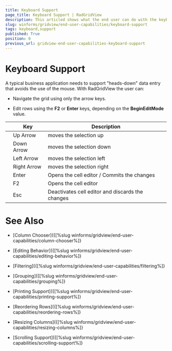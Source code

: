 ```yaml
---
title: Keyboard Support
page_title: Keyboard Support | RadGridView
description: This articled shows what the end user can do with the keyboard when RadGridView is focused. 
slug: winforms/gridview/end-user-capabilities/keyboard-support
tags: keyboard,support
published: True
position: 0
previous_url: gridview-end-user-capabilities-keyboard-support
---
```


# Keyboard Support

A typical business application needs to support "heads-down" data entry that avoids the use of the mouse. With RadGridView the user can:

* Navigate the grid using only the arrow keys.

* Edit rows using the __F2__ or __Enter__ keys, depending on the __BeginEditMode__ value.

|| __Key__ | __Description__ |
| --- | ------- | ------- |
||Up Arrow|moves the selection up|
||Down Arrow|moves the selection down|
||Left Arrow|moves the selection left|
||Right Arrow|moves the selection right|
||Enter|Opens the cell editor / Commits the changes|
||F2|Opens the cell editor|
||Esc|Deactivates cell editor and discards the changes|


# See Also
* [Column Chooser]({[%slug winforms/gridview/end-user-capabilities/column-chooser%]}

* [Editing Behavior]({[%slug winforms/gridview/end-user-capabilities/editing-behavior%]}

* [Filtering]({[%slug winforms/gridview/end-user-capabilities/filtering%]}

* [Grouping]({[%slug winforms/gridview/end-user-capabilities/grouping%]}

* [Printing Support]({[%slug winforms/gridview/end-user-capabilities/printing-support%]}

* [Reordering Rows]({[%slug winforms/gridview/end-user-capabilities/reordering-rows%]}

* [Resizing Columns]({[%slug winforms/gridview/end-user-capabilities/resizing-columns%]}

* [Scrolling Support]({[%slug winforms/gridview/end-user-capabilities/scrolling-support%]}

